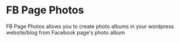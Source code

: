 FB Page Photos
==============
FB Page Photos allows you to create photo albums in your wordpress website/blog from Facebook page's photo album
